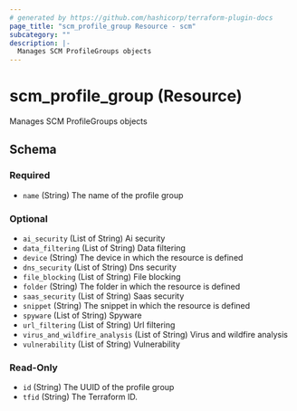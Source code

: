 ```yaml
---
# generated by https://github.com/hashicorp/terraform-plugin-docs
page_title: "scm_profile_group Resource - scm"
subcategory: ""
description: |-
  Manages SCM ProfileGroups objects
---
```


# scm_profile_group (Resource)

Manages SCM ProfileGroups objects



<!-- schema generated by tfplugindocs -->
## Schema

### Required

- `name` (String) The name of the profile group

### Optional

- `ai_security` (List of String) Ai security
- `data_filtering` (List of String) Data filtering
- `device` (String) The device in which the resource is defined
- `dns_security` (List of String) Dns security
- `file_blocking` (List of String) File blocking
- `folder` (String) The folder in which the resource is defined
- `saas_security` (List of String) Saas security
- `snippet` (String) The snippet in which the resource is defined
- `spyware` (List of String) Spyware
- `url_filtering` (List of String) Url filtering
- `virus_and_wildfire_analysis` (List of String) Virus and wildfire analysis
- `vulnerability` (List of String) Vulnerability

### Read-Only

- `id` (String) The UUID of the profile group
- `tfid` (String) The Terraform ID.
